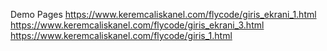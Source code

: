 Demo Pages
https://www.keremcaliskanel.com/flycode/giris_ekrani_1.html
https://www.keremcaliskanel.com/flycode/giris_ekrani_3.html
https://www.keremcaliskanel.com/flycode/giris_1.html
